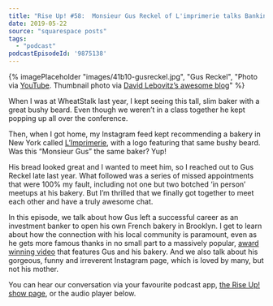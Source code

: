 ```yaml
---
title: "Rise Up! #58:  Monsieur Gus Reckel of L'imprimerie talks Banking, Baking and opening a bakery in Bushwick, Brooklyn"
date: 2019-05-22
source: "squarespace posts"
tags: 
  - "podcast"
podcastEpisodeId: '9875138'
---
```


{% imagePlaceholder "images/41b10-gusreckel.jpg", "Gus Reckel", "Photo via [YouTube](https://www.youtube.com/watch?v=URF5aIInwLo). Thumbnail photo via [David Lebovitz’s awesome blog](https://www.davidlebovitz.com/limprimerie-french-bakery-new-york-city/)" %}

When I was at WheatStalk last year, I kept seeing this tall, slim baker with a great bushy beard. Even though we weren’t in a class together he kept popping up all over the conference.

Then, when I got home, my Instagram feed kept recommending a bakery in New York called [L’Imprimerie](https://limprimerie.nyc/), with a logo featuring that same bushy beard. Was this “Monsieur Gus” the same baker? Yup!

His bread looked great and I wanted to meet him, so I reached out to Gus Reckel late last year. What followed was a series of missed appointments that were 100% my fault, including not one but two botched ‘in person’ meetups at his bakery. But I’m thrilled that we finally got together to meet each other and have a truly awesome chat.

In this episode, we talk about how Gus left a successful career as an investment banker to open his own French bakery in Brooklyn. I get to learn about how the connection with his local community is paramount, even as he gets more famous thanks in no small part to a massively popular, [award winning video](https://www.youtube.com/watch?v=EGbNI26PPYg) that features Gus and his bakery. And we also talk about his gorgeous, funny and irreverent Instagram page, which is loved by many, but not his mother.

You can hear our conversation via your favourite podcast app, [the Rise Up! show page](http://riseuppod.com/rise-up-58-gus-reckel), or the audio player below.